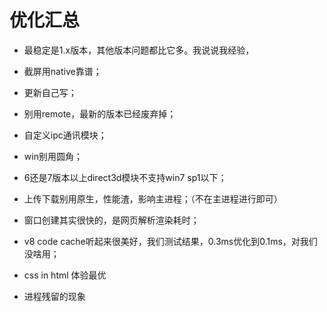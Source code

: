 # 优化汇总

- 最稳定是1.x版本，其他版本问题都比它多。我说说我经验，

- 截屏用native靠谱；

- 更新自己写；

- 别用remote，最新的版本已经废弃掉；

- 自定义ipc通讯模块；

- win别用圆角；

- 6还是7版本以上direct3d模块不支持win7 sp1以下；

- 上传下载别用原生，性能渣，影响主进程；（不在主进程进行即可）

- 窗口创建其实很快的，是网页解析渲染耗时；

- v8 code cache听起来很美好，我们测试结果，0.3ms优化到0.1ms，对我们没啥用；

- css in html 体验最优
- 进程残留的现象

